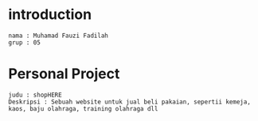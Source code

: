 # introduction

    nama : Muhamad Fauzi Fadilah
    grup : 05

# Personal Project

    judu : shopHERE
    Deskripsi : Sebuah website untuk jual beli pakaian, sepertii kemeja, kaos, baju olahraga, training olahraga dll
